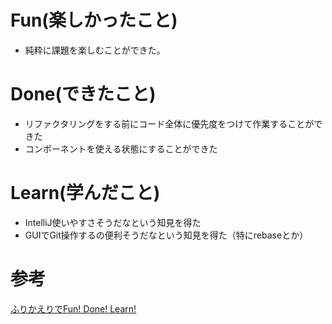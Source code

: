 # Fun(楽しかったこと)
- 純粋に課題を楽しむことができた。

# Done(できたこと)
- リファクタリングをする前にコード全体に優先度をつけて作業することができた
- コンポーネントを使える状態にすることができた

# Learn(学んだこと)
- IntelliJ使いやすさそうだなという知見を得た
- GUIでGit操作するの便利そうだなという知見を得た（特にrebaseとか）

# 参考
[ふりかえりでFun! Done! Learn!](https://www.ogis-ri.co.jp/otc/hiroba/others/ActivityPocket/FunDoneLearn.html)
